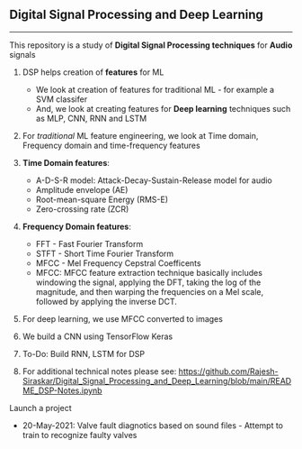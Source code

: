 ## Digital Signal Processing and Deep Learning
--------------------------------------------------------

This repository is a study of **Digital Signal Processing techniques** for **Audio** signals

1. DSP helps creation of **features** for ML
	- We look at creation of features for traditional ML - for example a SVM classifer
	- And, we look at creating features for **Deep learning** techniques such as MLP, CNN, RNN and LSTM
	
2. For _traditional_ ML feature engineering, we look at Time domain, Frequency domain and  time-frequency features

3. **Time Domain features**:
    - A-D-S-R model: Attack-Decay-Sustain-Release model for audio
    - Amplitude envelope (AE)
    - Root-mean-square Energy (RMS-E)
    - Zero-crossing rate (ZCR)

4. **Frequency Domain features**:
    - FFT - Fast Fourier Transform
    - STFT - Short Time Fourier Transform
    - MFCC - Mel Frequency Cepstral Coefficents
	- MFCC: MFCC feature extraction technique basically includes windowing the signal,
applying the DFT, taking the log of the magnitude, and then warping the frequencies
on a Mel scale, followed by applying the inverse DCT.
	
5. For deep learning, we use MFCC converted to images
6. We build a CNN using TensorFlow Keras
7. To-Do: Build RNN, LSTM for DSP

8. For additional technical notes please see: https://github.com/Rajesh-Siraskar/Digital_Signal_Processing_and_Deep_Learning/blob/main/README_DSP-Notes.ipynb

Launch a project
- 20-May-2021: Valve fault diagnotics based on sound files
		- Attempt to train to recognize faulty valves